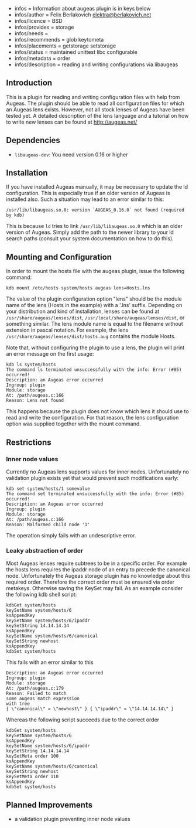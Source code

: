- infos = Information about augeas plugin is in keys below
- infos/author = Felix Berlakovich <elektra@berlakovich.net>
- infos/licence = BSD
- infos/provides = storage
- infos/needs =
- infos/recommends = glob keytometa
- infos/placements = getstorage setstorage
- infos/status = maintained unittest libc configurable
- infos/metadata = order
- infos/description = reading and writing configurations via libaugeas

## Introduction

This is a plugin for reading and writing configuration files with help from Augeas.
The plugin should be able to read all configuration files for which an Augeas lens exists.
However, not all stock lenses of Augeas have been tested yet.
A detailed description of the lens language and a tutorial on how to write new lenses
can be found at http://augeas.net/

## Dependencies

- `libaugeas-dev`: You need version 0.16 or higher

## Installation

If you have installed Augeas manually, it may be necessary to update the ld configuration. This is especially
true if an older version of Augeas is installed also. Such a situation may lead to an error similar to this:

    /usr/lib/libaugeas.so.0: version `AUGEAS_0.16.0` not found (required by kdb)

This is because `ld` tries to link `/usr/lib/libaugeas.so.0` which is an older version of Augeas. Simply add
the path to the newer library to your ld search paths (consult your system documentation on how to do this).

## Mounting and Configuration

In order to mount the hosts file with the augeas plugin, issue the
following command:

    kdb mount /etc/hosts system/hosts augeas lens=Hosts.lns

The value of the plugin configuration option "lens" should be the
module name of the lens (Hosts in the example) with a '.lns' suffix.
Depending on your distribution and kind of installation, lenses can
be found at `/usr/share/augeas/lenses/dist`, 
`/usr/local/share/augeas/lenses/dist`, or something similar.
The lens module name is equal to the filename without extension in pascal notation.
For example, the lens `/usr/share/augeas/lenses/dist/hosts.aug` contains the module Hosts.

Note that, without configuring the plugin to use a lens, the plugin
will print an error message on the first usage:

    kdb ls system/hosts
    The command ls terminated unsuccessfully with the info: Error (#85) occurred!
    Description: an Augeas error occurred
    Ingroup: plugin
    Module: storage
    At: /path/augeas.c:166
    Reason: Lens not found

This happens because the plugin does not know which lens it should use to read and write the configuration.
For that reason, the lens configuration option was supplied together with the mount command.

## Restrictions

### Inner node values
Currently no Augeas lens supports values for inner nodes.
Unfortunately no validation plugin exists yet that would prevent such modifications early:

    kdb set system/hosts/1 somevalue
    The command set terminated unsuccessfully with the info: Error (#85) occurred!
    Description: an Augeas error occurred
    Ingroup: plugin
    Module: storage
    At: /path/augeas.c:166
    Reason: Malformed child node '1'

The operation simply fails with an undescriptive error.

### Leaky abstraction of order
Most Augeas lenses require subtrees to be in a specific order. For example the hosts lens requires the ipaddr node
of an entry to precede the canonical node. Unfortunately the Augeas storage plugin has no knowledge about this required
order. Therefore the correct order must be ensured via order metakeys. Otherwise saving the KeySet may fail. As an example
consider the following kdb shell script:

    kdbGet system/hosts
    keySetName system/hosts/6
    ksAppendKey
    keySetName system/hosts/6/ipaddr
    keySetString 14.14.14.14
    ksAppendKey
    keySetName system/hosts/6/canonical
    keySetString newhost
    ksAppendKey
    kdbSet system/hosts

This fails with an error similar to this

    Description: an Augeas error occurred
    Ingroup: plugin
    Module: storage
    At: /path/augeas.c:179
    Reason: Failed to match
    some augeas match expression
    with tree
    { \"canonical\" = \"newhost\" } { \"ipaddr\" = \"14.14.14.14\" }

Whereas the following script succeeds due to the correct order

    kdbGet system/hosts
    keySetName system/hosts/6
    ksAppendKey
    keySetName system/hosts/6/ipaddr
    keySetString 14.14.14.14
    keySetMeta order 100
    ksAppendKey
    keySetName system/hosts/6/canonical
    keySetString newhost
    keySetMeta order 110
    ksAppendKey
    kdbSet system/hosts

## Planned Improvements

* a validation plugin preventing inner node values

